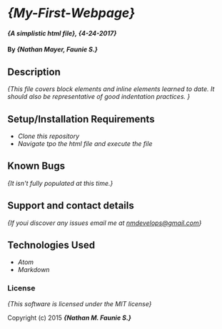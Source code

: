 # _{My-First-Webpage}_

#### _{A simplistic html file}, {4-24-2017}_

#### By _**{Nathan Mayer, Faunie S.}**_

## Description

_{This file covers block elements and inline elements learned to date.  It should also be representative of good indentation practices. }_

## Setup/Installation Requirements

* _Clone this repository_
* _Navigate tpo the html file and execute the file_

## Known Bugs

_{It isn't fully populated at this time.}_

## Support and contact details

_{If youi discover any issues email me at nmdevelops@gmail.com}_

## Technologies Used

* _Atom_
* _Markdown_

### License

*{This software is licensed under the MIT license}*

Copyright (c) 2015 **_{Nathan M. Faunie S.}_**
